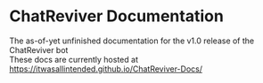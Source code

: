 # ChatReviver Documentation
The as-of-yet unfinished documentation for the v1.0 release of the ChatReviver bot  
These docs are currently hosted at https://itwasallintended.github.io/ChatReviver-Docs/
